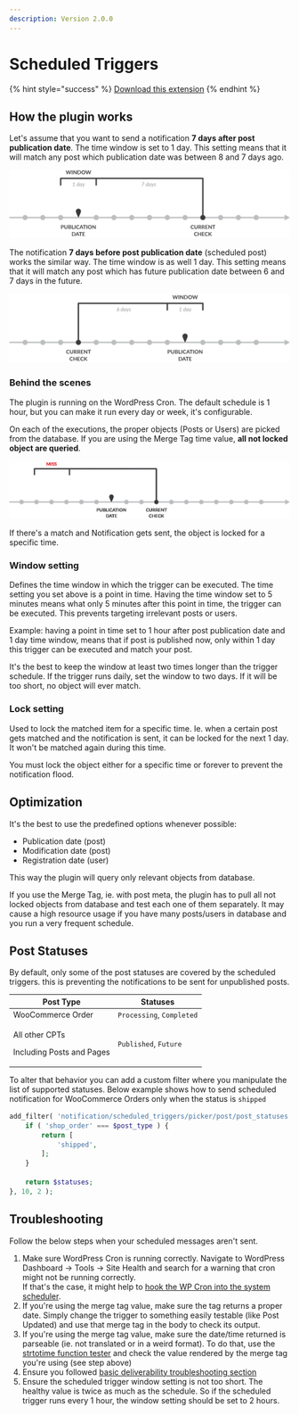 ```yaml
---
description: Version 2.0.0
---
```


# Scheduled Triggers

{% hint style="success" %}
[Download this extension](https://bracketspace.com/downloads/notification-scheduled-triggers/)
{% endhint %}

## How the plugin works

Let's assume that you want to send a notification **7 days after post publication date**. The time window is set to 1 day. This setting means that it will match any post which publication date was between 8 and 7 days ago.

![The timeline. Each gray dot stands for the scheduled check (default: 1 hour)](../.gitbook/assets/scheduled-triggers-after-static.png)



The notification **7 days before post publication date** (scheduled post) works the similar way. The time window is as well 1 day. This setting means that it will match any post which has future publication date between 6 and 7 days in the future.

![The timelime](../.gitbook/assets/scheduled-triggers-before-static.png)

### Behind the scenes

The plugin is running on the WordPress Cron. The default schedule is 1 hour, but you can make it run every day or week, it's configurable.

On each of the executions, the proper objects (Posts or Users) are picked from the database. If you are using the Merge Tag time value, **all not locked object are queried**.

![Schedule running and matching an object](../.gitbook/assets/scheduled-triggers.gif)

If there's a match and Notification gets sent, the object is locked for a specific time.&#x20;

### Window setting

Defines the time window in which the trigger can be executed. The time setting you set above is a point in time. Having the time window set to 5 minutes means what only 5 minutes after this point in time, the trigger can be executed. This prevents targeting irrelevant posts or users.

Example: having a point in time set to 1 hour after post publication date and 1 day time window, means that if post is published now, only within 1 day this trigger can be executed and match your post.

It's the best to keep the window at least two times longer than the trigger schedule. If the trigger runs daily, set the window to two days. If it will be too short, no object will ever match.

### Lock setting

Used to lock the matched item for a specific time. Ie. when a certain post gets matched and the notification is sent, it can be locked for the next 1 day. It won't be matched again during this time.

You must lock the object either for a specific time or forever to prevent the notification flood.

## Optimization

It's the best to use the predefined options whenever possible:

* Publication date (post)
* Modification date (post)
* Registration date (user)

This way the plugin will query only relevant objects from database.

If you use the Merge Tag, ie. with post meta, the plugin has to pull all not locked objects from database and test each one of them separately. It may cause a high resource usage if you have many posts/users in database and you run a very frequent schedule.

## Post Statuses

By default, only some of the post statuses are covered by the scheduled triggers. this is preventing the notifications to be sent for unpublished posts.

| Post Type                                             | Statuses                   |
| ----------------------------------------------------- | -------------------------- |
| WooCommerce Order                                     | `Processing`, `Completed`  |
| <p>All other CPTs</p><p>Including Posts and Pages</p> | `Published`, `Future`      |

To alter that behavior you can add a custom filter where you manipulate the list of supported statuses. Below example shows how to send scheduled notification for WooCommerce Orders only when the status is `shipped`

```php
add_filter( 'notification/scheduled_triggers/picker/post/post_statuses', function ( $statuses, $post_type ) {
    if ( 'shop_order' === $post_type ) {
        return [
            'shipped',
        ];
    }

    return $statuses;
}, 10, 2 );
```

## Troubleshooting

Follow the below steps when your scheduled messages aren't sent.

1. Make sure WordPress Cron is running correctly. Navigate to WordPress Dashboard -> Tools -> Site Health and search for a warning that cron might not be running correctly.\
   If that's the case, it might help to [hook the WP Cron into the system scheduler](https://developer.wordpress.org/plugins/cron/hooking-wp-cron-into-the-system-task-scheduler/).
2. If you're using the merge tag value, make sure the tag returns a proper date. Simply change the trigger to something easily testable (like Post Updated) and use that merge tag in the body to check its output.
3. If you're using the merge tag value, make sure the date/time returned is parseable (ie. not translated or in a weird format). To do that, use the [strtotime function tester](https://strtotime.co.uk/) and check the value rendered by the merge tag you're using (see step above)
4. Ensure you followed [basic deliverability troubleshooting section](https://docs.bracketspace.com/notification/user-guide/troubleshooting#nothing-is-sent)
5. Ensure the scheduled trigger window setting is not too short. The healthy value is twice as much as the schedule. So if the scheduled trigger runs every 1 hour, the window setting should be set to 2 hours.&#x20;
